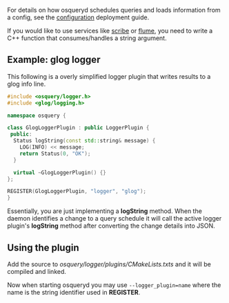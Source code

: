 For details on how osqueryd schedules queries and loads information from a config, see the [configuration](../deployment/configuration.md) deployment guide.

If you would like to use services like [scribe](https://github.com/facebookarchive/scribe) or [flume](http://flume.apache.org/), you need to write a C++ function that consumes/handles a string argument.

## Example: glog logger

This following is a overly simplified logger plugin that writes results to a glog info line.

```cpp
#include <osquery/logger.h>
#include <glog/logging.h>

namespace osquery {

class GlogLoggerPlugin : public LoggerPlugin {
 public:
  Status logString(const std::string& message) {
    LOG(INFO) << message;
    return Status(0, "OK");
  }

  virtual ~GlogLoggerPlugin() {}
};

REGISTER(GlogLoggerPlugin, "logger", "glog");
}
```

Essentially, you are just implementing a **logString** method. When the daemon identifies a change to a query schedule it will call the active logger plugin's **logString** method after converting the change details into JSON.

## Using the plugin

Add the source to *osquery/logger/plugins/CMakeLists.txts* and it will be compiled and linked.

Now when starting osqueryd you may use `--logger_plugin=name` where the name is the string identifier used in **REGISTER**.
